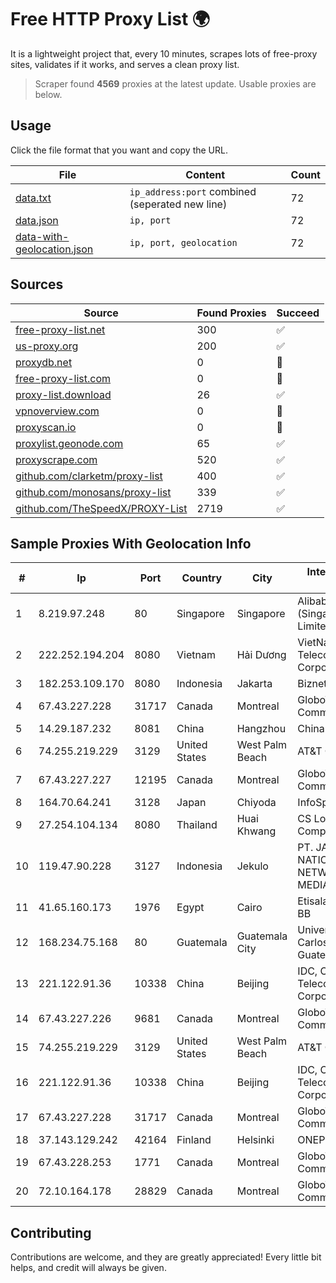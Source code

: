 
# Free HTTP Proxy List 🌍

It is a lightweight project that, every 10 minutes, scrapes lots of free-proxy sites, validates if it works, and serves a clean proxy list.


> Scraper found **4569** proxies at the latest update. Usable proxies are below.

## Usage

Click the file format that you want and copy the URL.


|File|Content|Count|
|----|-------|-----|
|[data.txt](https://raw.githubusercontent.com/themiralay/Proxy-List-World/master/data.txt)|`ip_address:port` combined (seperated new line)|72|
|[data.json](https://raw.githubusercontent.com/themiralay/Proxy-List-World/master/data.json)|`ip, port`|72|
|[data-with-geolocation.json](https://raw.githubusercontent.com/themiralay/Proxy-List-World/master/data-with-geolocation.json)|`ip, port, geolocation`|72|

## Sources

|Source|Found Proxies|Succeed|
|------|-------------|-------|
|[free-proxy-list.net](https://free-proxy-list.net)|300|✅|
|[us-proxy.org](https://www.us-proxy.org)|200|✅|
|[proxydb.net](http://proxydb.net)|0|🚫|
|[free-proxy-list.com](https://free-proxy-list.com/?page=&port=&type%5B%5D=http&type%5B%5D=https&up_time=0&search=Search)|0|🚫|
|[proxy-list.download](https://www.proxy-list.download/HTTP)|26|✅|
|[vpnoverview.com](https://vpnoverview.com/privacy/anonymous-browsing/free-proxy-servers)|0|🚫|
|[proxyscan.io](https://www.proxyscan.io)|0|🚫|
|[proxylist.geonode.com](https://proxylist.geonode.com/api/proxy-list?limit=300&page=1&sort_by=lastChecked&sort_type=desc&protocols=http,https)|65|✅|
|[proxyscrape.com](https://api.proxyscrape.com/v2/?request=displayproxies&protocol=http&timeout=10000&country=all&ssl=all&anonymity=all)|520|✅|
|[github.com/clarketm/proxy-list](https://raw.githubusercontent.com/clarketm/proxy-list/master/proxy-list-raw.txt)|400|✅|
|[github.com/monosans/proxy-list](https://raw.githubusercontent.com/monosans/proxy-list/main/proxies/http.txt)|339|✅|
|[github.com/TheSpeedX/PROXY-List](https://raw.githubusercontent.com/TheSpeedX/PROXY-List/master/http.txt)|2719|✅|


## Sample Proxies With Geolocation Info

|#|Ip|Port|Country|City|Internet Service Provider|
|-|--|----|-------|----|-------------------------|
|1|8.219.97.248|80|Singapore|Singapore|Alibaba Cloud (Singapore) Private Limited|
|2|222.252.194.204|8080|Vietnam|Hải Dương|VietNam Post and Telecom Corporation|
|3|182.253.109.170|8080|Indonesia|Jakarta|Biznet Metronet|
|4|67.43.227.228|31717|Canada|Montreal|GloboTech Communications|
|5|14.29.187.232|8081|China|Hangzhou|Chinanet|
|6|74.255.219.229|3129|United States|West Palm Beach|AT&T Corp.|
|7|67.43.227.227|12195|Canada|Montreal|GloboTech Communications|
|8|164.70.64.241|3128|Japan|Chiyoda|InfoSphere|
|9|27.254.104.134|8080|Thailand|Huai Khwang|CS Loxinfo Public Company Limited|
|10|119.47.90.228|3127|Indonesia|Jekulo|PT. JAWA POS NATIONAL NETWORK MEDIALINK|
|11|41.65.160.173|1976|Egypt|Cairo|Etisalat Misr Mobile BB|
|12|168.234.75.168|80|Guatemala|Guatemala City|Universidad de San Carlos de Guatemala|
|13|221.122.91.36|10338|China|Beijing|IDC, China Telecommunications Corporation|
|14|67.43.227.226|9681|Canada|Montreal|GloboTech Communications|
|15|74.255.219.229|3129|United States|West Palm Beach|AT&T Corp.|
|16|221.122.91.36|10338|China|Beijing|IDC, China Telecommunications Corporation|
|17|67.43.227.228|31717|Canada|Montreal|GloboTech Communications|
|18|37.143.129.242|42164|Finland|Helsinki|ONEPROVIDER|
|19|67.43.228.253|1771|Canada|Montreal|GloboTech Communications|
|20|72.10.164.178|28829|Canada|Montreal|GloboTech Communications|



## Contributing

Contributions are welcome, and they are greatly appreciated! Every
little bit helps, and credit will always be given.

